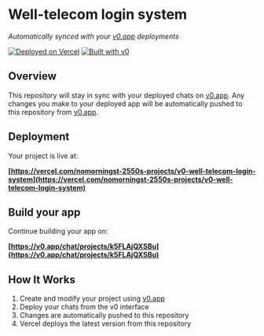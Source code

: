 # Well-telecom login system

*Automatically synced with your [v0.app](https://v0.app) deployments*

[![Deployed on Vercel](https://img.shields.io/badge/Deployed%20on-Vercel-black?style=for-the-badge&logo=vercel)](https://vercel.com/nomorningst-2550s-projects/v0-well-telecom-login-system)
[![Built with v0](https://img.shields.io/badge/Built%20with-v0.app-black?style=for-the-badge)](https://v0.app/chat/projects/k5FLAjQXSBu)

## Overview

This repository will stay in sync with your deployed chats on [v0.app](https://v0.app).
Any changes you make to your deployed app will be automatically pushed to this repository from [v0.app](https://v0.app).

## Deployment

Your project is live at:

**[https://vercel.com/nomorningst-2550s-projects/v0-well-telecom-login-system](https://vercel.com/nomorningst-2550s-projects/v0-well-telecom-login-system)**

## Build your app

Continue building your app on:

**[https://v0.app/chat/projects/k5FLAjQXSBu](https://v0.app/chat/projects/k5FLAjQXSBu)**

## How It Works

1. Create and modify your project using [v0.app](https://v0.app)
2. Deploy your chats from the v0 interface
3. Changes are automatically pushed to this repository
4. Vercel deploys the latest version from this repository
